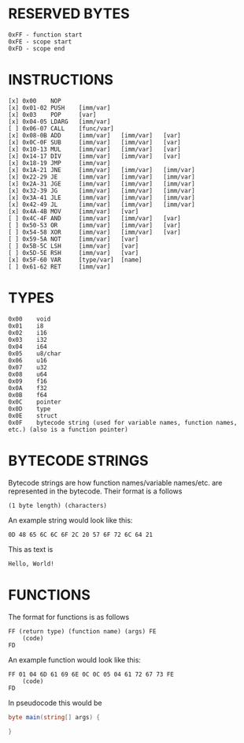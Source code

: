 # RESERVED BYTES
```
0xFF - function start
0xFE - scope start
0xFD - scope end
```

# INSTRUCTIONS

```
[x] 0x00	NOP     
[x] 0x01-02	PUSH    [imm/var]
[x] 0x03	POP     [var]
[x] 0x04-05	LDARG   [imm/var]
[ ] 0x06-07	CALL    [func/var]
[x] 0x08-0B	ADD     [imm/var]   [imm/var]   [var]
[x] 0x0C-0F	SUB     [imm/var]   [imm/var]   [var]
[x] 0x10-13	MUL     [imm/var]   [imm/var]   [var]
[x] 0x14-17	DIV     [imm/var]   [imm/var]   [var]
[x] 0x18-19	JMP     [imm/var]
[x] 0x1A-21 JNE     [imm/var]   [imm/var]   [imm/var]
[x] 0x22-29 JE      [imm/var]   [imm/var]   [imm/var]
[x] 0x2A-31 JGE     [imm/var]   [imm/var]   [imm/var]
[x] 0x32-39 JG      [imm/var]   [imm/var]   [imm/var]
[x] 0x3A-41 JLE     [imm/var]   [imm/var]   [imm/var]
[x] 0x42-49 JL      [imm/var]   [imm/var]   [imm/var]
[x] 0x4A-4B	MOV     [imm/var]   [var]
[ ] 0x4C-4F	AND     [imm/var]   [imm/var]   [var]
[ ] 0x50-53	OR      [imm/var]   [imm/var]   [var]
[ ] 0x54-58	XOR     [imm/var]   [imm/var]   [var]
[ ] 0x59-5A	NOT     [imm/var]   [var]
[ ] 0x5B-5C	LSH     [imm/var]   [var]
[ ] 0x5D-5E	RSH     [imm/var]   [var]
[x] 0x5F-60	VAR     [type/var]  [name]
[ ] 0x61-62 RET     [imm/var]
```

# TYPES

```
0x00	void
0x01	i8
0x02	i16
0x03	i32
0x04	i64
0x05	u8/char
0x06	u16
0x07	u32
0x08	u64
0x09	f16
0x0A	f32
0x0B	f64
0x0C	pointer
0x0D	type
0x0E	struct
0x0F	bytecode string (used for variable names, function names, etc.) (also is a function pointer)
```

# BYTECODE STRINGS
Bytecode strings are how function names/variable names/etc. are represented in the bytecode.
Their format is a follows
```
(1 byte length) (characters)
```
An example string would look like this:
```
0D 48 65 6C 6C 6F 2C 20 57 6F 72 6C 64 21
```
This as text is
```
Hello, World!
```

# FUNCTIONS
The format for functions is as follows
```
FF (return type) (function name) (args) FE
    (code)
FD
```
An example function would look like this:
```
FF 01 04 6D 61 69 6E 0C 0C 05 04 61 72 67 73 FE
    (code)
FD
```
In pseudocode this would be
```cs
byte main(string[] args) {

}
```